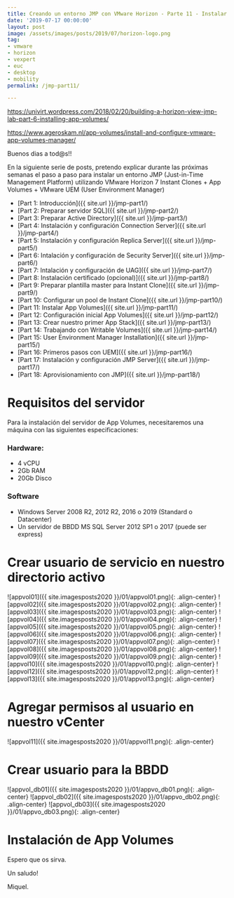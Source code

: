 ```yaml
---
title: Creando un entorno JMP con VMware Horizon - Parte 11 - Instalar App Volumes
date: '2019-07-17 00:00:00'
layout: post
image: /assets/images/posts/2019/07/horizon-logo.png
tag:
- vmware
- horizon
- vexpert
- euc
- desktop
- mobility
permalink: /jmp-part11/

---
```


https://univirt.wordpress.com/2018/02/20/building-a-horizon-view-jmp-lab-part-6-installing-app-volumes/

https://www.ageroskam.nl/app-volumes/install-and-configure-vmware-app-volumes-manager/

Buenos dias a tod@s!!

En la siguiente serie de posts, pretendo explicar durante las próximas semanas el paso a paso para instalar un entorno JMP (Just-in-Time Management Platform) utilizando VMware Horizon 7 Instant Clones + App Volumes + VMware UEM (User Environment Manager) 

- [Part 1: Introducción]({{ site.url }}/jmp-part1/)
- [Part 2: Preparar servidor SQL]({{ site.url }}/jmp-part2/)
- [Part 3: Preparar Active Directory]({{ site.url }}/jmp-part3/)
- [Part 4: Instalación y configuración Connection Server]({{ site.url }}/jmp-part4/)
- [Part 5: Instalación y configuración Replica Server]({{ site.url }}/jmp-part5/)
- [Part 6: Intalación y configuración de Security Server]({{ site.url }}/jmp-part6/)
- [Part 7: Intalación y configuración de UAG]({{ site.url }}/jmp-part7/)
- [Part 8: Instalación certificado (opcional)]({{ site.url }}/jmp-part8/)
- [Part 9: Preparar plantilla master para Instant Clone]({{ site.url }}/jmp-part9/)
- [Part 10: Configurar un pool de Instant Clone]({{ site.url }}/jmp-part10/)
- [Part 11: Instalar App Volumes]({{ site.url }}/jmp-part11/)
- [Part 12: Configuración inicial App Volumes]({{ site.url }}/jmp-part12/)
- [Part 13: Crear nuestro primer App Stack]({{ site.url }}/jmp-part13/)
- [Part 14: Trabajando con Writable Volumes]({{ site.url }}/jmp-part14/)
- [Part 15: User Environment Manager Installation]({{ site.url }}/jmp-part15/)
- [Part 16: Primeros pasos con UEM]({{ site.url }}/jmp-part16/)
- [Part 17: Instalación y configuración JMP Server]({{ site.url }}/jmp-part17/)
- [Part 18: Aprovisionamiento con JMP]({{ site.url }}/jmp-part18/)

# Requisitos del servidor

Para la instalación del servidor de App Volumes, necesitaremos una máquina con las siguientes especificaciones:

### Hardware:

- 4 vCPU
- 2Gb RAM
- 20Gb Disco

### Software

- Windows Server 2008 R2, 2012 R2, 2016 o 2019 (Standard o Datacenter)
- Un servidor de BBDD MS SQL Server 2012 SP1 o 2017 (puede ser express)

# Crear usuario de servicio en nuestro directorio activo

![appvol01]({{ site.imagesposts2020 }}/01/appvol01.png){: .align-center}
![appvol02]({{ site.imagesposts2020 }}/01/appvol02.png){: .align-center}
![appvol03]({{ site.imagesposts2020 }}/01/appvol03.png){: .align-center}
![appvol04]({{ site.imagesposts2020 }}/01/appvol04.png){: .align-center}
![appvol05]({{ site.imagesposts2020 }}/01/appvol05.png){: .align-center}
![appvol06]({{ site.imagesposts2020 }}/01/appvol06.png){: .align-center}
![appvol07]({{ site.imagesposts2020 }}/01/appvol07.png){: .align-center}
![appvol08]({{ site.imagesposts2020 }}/01/appvol08.png){: .align-center}
![appvol09]({{ site.imagesposts2020 }}/01/appvol09.png){: .align-center}
![appvol10]({{ site.imagesposts2020 }}/01/appvol10.png){: .align-center}
![appvol12]({{ site.imagesposts2020 }}/01/appvol12.png){: .align-center}
![appvol13]({{ site.imagesposts2020 }}/01/appvol13.png){: .align-center}


# Agregar permisos al usuario en nuestro vCenter

![appvol11]({{ site.imagesposts2020 }}/01/appvol11.png){: .align-center}

# Crear usuario para la BBDD

![appvol_db01]({{ site.imagesposts2020 }}/01/appvo_db01.png){: .align-center}
![appvol_db02]({{ site.imagesposts2020 }}/01/appvo_db02.png){: .align-center}
![appvol_db03]({{ site.imagesposts2020 }}/01/appvo_db03.png){: .align-center}


# Instalación de App Volumes


Espero que os sirva.

Un saludo!

Miquel.


